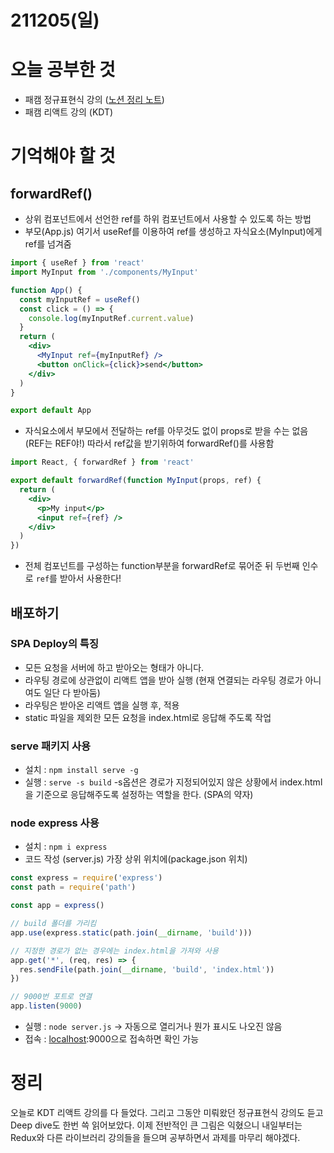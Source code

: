 # 211205(일)

# 오늘 공부한 것

- 패캠 정규표현식 강의 ([노션 정리 노트](https://www.notion.so/655adca70edd4db1b2d16c1be382cc37))
- 패캠 리액트 강의 (KDT)

# 기억해야 할 것

## forwardRef()

- 상위 컴포넌트에서 선언한 ref를 하위 컴포넌트에서 사용할 수 있도록 하는 방법
- 부모(App.js)
  여기서 useRef를 이용하여 ref를 생성하고 자식요소(MyInput)에게 ref를 넘겨줌

```jsx
import { useRef } from 'react'
import MyInput from './components/MyInput'

function App() {
  const myInputRef = useRef()
  const click = () => {
    console.log(myInputRef.current.value)
  }
  return (
    <div>
      <MyInput ref={myInputRef} />
      <button onClick={click}>send</button>
    </div>
  )
}

export default App
```

- 자식요소에서 부모에서 전달하는 ref를 아무것도 없이 props로 받을 수는 없음 (REF는 REF야!) 따라서 ref값을 받기위하여 forwardRef()를 사용함

```jsx
import React, { forwardRef } from 'react'

export default forwardRef(function MyInput(props, ref) {
  return (
    <div>
      <p>My input</p>
      <input ref={ref} />
    </div>
  )
})
```

- 전체 컴포넌트를 구성하는 function부분을 forwardRef로 묶어준 뒤 두번째 인수로 `ref`를 받아서 사용한다!

## 배포하기

### SPA Deploy의 특징

- 모든 요청을 서버에 하고 받아오는 형태가 아니다.
- 라우팅 경로에 상관없이 리액트 앱을 받아 실행 (현재 연결되는 라우팅 경로가 아니여도 일단 다 받아둠)
- 라우팅은 받아온 리액트 앱을 실행 후, 적용
- static 파일을 제외한 모든 요청을 index.html로 응답해 주도록 작업

### serve 패키지 사용

- 설치 : `npm install serve -g`
- 실행 : `serve -s build` -s옵션은 경로가 지정되어있지 않은 상황에서 index.html을 기준으로 응답해주도록 설정하는 역할을 한다. (SPA의 약자)

### node express 사용

- 설치 : `npm i express`
- 코드 작성 (server.js) 가장 상위 위치에(package.json 위치)

```jsx
const express = require('express')
const path = require('path')

const app = express()

// build 폴더를 가리킴
app.use(express.static(path.join(__dirname, 'build')))

// 지정한 경로가 없는 경우에는 index.html을 가져와 사용
app.get('*', (req, res) => {
  res.sendFile(path.join(__dirname, 'build', 'index.html'))
})

// 9000번 포트로 연결
app.listen(9000)
```

- 실행 : `node server.js` → 자동으로 열리거나 뭔가 표시도 나오진 않음
- 접속 : [localhost](http://localhost):9000으로 접속하면 확인 가능

# 정리

오늘로 KDT 리액트 강의를 다 들었다. 그리고 그동안 미뤄왔던 정규표현식 강의도 듣고 Deep dive도 한번 쓱 읽어보았다. 이제 전반적인 큰 그림은 익혔으니 내일부터는 Redux와 다른 라이브러리 강의들을 들으며 공부하면서 과제를 마무리 해야겠다.
